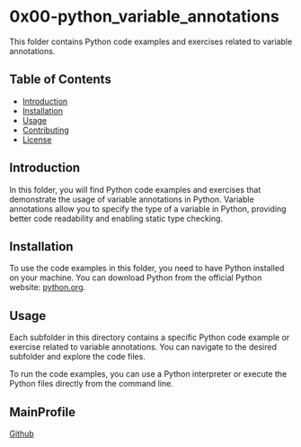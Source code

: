 # 0x00-python_variable_annotations

This folder contains Python code examples and exercises related to variable annotations.

## Table of Contents

- [Introduction](#introduction)
- [Installation](#installation)
- [Usage](#usage)
- [Contributing](#contributing)
- [License](#license)

## Introduction

In this folder, you will find Python code examples and exercises that demonstrate the usage of variable annotations in Python. Variable annotations allow you to specify the type of a variable in Python, providing better code readability and enabling static type checking.

## Installation

To use the code examples in this folder, you need to have Python installed on your machine. You can download Python from the official Python website: [python.org](https://www.python.org/).

## Usage

Each subfolder in this directory contains a specific Python code example or exercise related to variable annotations. You can navigate to the desired subfolder and explore the code files.

To run the code examples, you can use a Python interpreter or execute the Python files directly from the command line.

## MainProfile

[Github](https://github.com/Alltoft)

